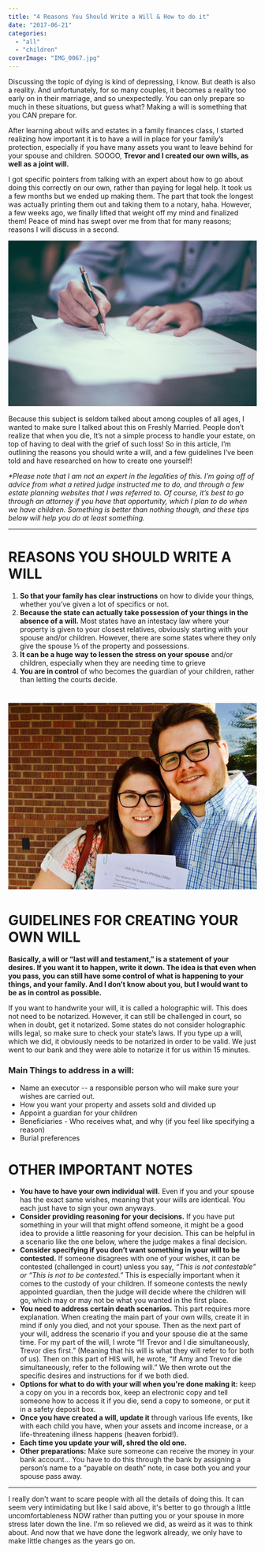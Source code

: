 ```yaml
---
title: "4 Reasons You Should Write a Will & How to do it"
date: "2017-06-21"
categories: 
  - "all"
  - "children"
coverImage: "IMG_0067.jpg"
---
```


Discussing the topic of dying is kind of depressing, I know. But death is also a reality. And unfortunately, for so many couples, it becomes a reality too early on in their marriage, and so unexpectedly. You can only prepare so much in these situations, but guess what? Making a will is something that you CAN prepare for.

After learning about wills and estates in a family finances class, I started realizing how important it is to have a will in place for your family’s protection, especially if you have many assets you want to leave behind for your spouse and children. SOOOO, **Trevor and I created our own wills, as well as a joint will.**

I got specific pointers from talking with an expert about how to go about doing this correctly on our own, rather than paying for legal help. It took us a few months but we ended up making them. The part that took the longest was actually printing them out and taking them to a notary, haha. However, a few weeks ago, we finally lifted that weight off my mind and finalized them! Peace of mind has swept over me from that for many reasons; reasons I will discuss in a second.

![writing a will, why you should make a will, last will and testament planning, creating a will, how to write a will, how to write a holographic will, utah laws on writing a will, writing a will as newlyweds, marriage advice, marriage help, newlywed life, newlywed help, talking about death in marriage](/images/helloquence-51716.jpg)

Because this subject is seldom talked about among couples of all ages, I wanted to make sure I talked about this on Freshly Married. People don’t realize that when you die, It’s not a simple process to handle your estate, on top of having to deal with the grief of such loss! So in this article, I’m outlining the reasons you should write a will, and a few guidelines I’ve been told and have researched on how to create one yourself!

_\*Please note that I am not an expert in the legalities of this. I’m going off of advice from what a retired judge instructed me to do, and through a few estate planning websites that I was referred to. Of course, it’s best to go through an attorney if you have that opportunity, which I plan to do when we have children. Something is better than nothing though, and these tips below will help you do at least something._ 

* * *

# REASONS YOU SHOULD WRITE A WILL

1. **So that your family has clear instructions** on how to divide your things, whether you’ve given a lot of specifics or not.
2. **Because the state can actually take possession of your things in the absence of a will.** Most states have an intestacy law where your property is given to your closest relatives, obviously starting with your spouse and/or children. However, there are some states where they only give the spouse ⅓ of the property and possessions.
3. **It can be a huge way to lessen the stress on your spouse** and/or children, especially when they are needing time to grieve
4. **You are in control** of who becomes the guardian of your children, rather than letting the courts decide.

# ![writing a will, why you should make a will, last will and testament planning, creating a will, how to write a will, how to write a holographic will, utah laws on writing a will, writing a will as newlyweds, marriage advice, marriage help, newlywed life, newlywed help, talking about death in marriage](/images/IMG_1760-1.jpg)

# GUIDELINES FOR CREATING YOUR OWN WILL

**Basically, a will or “last will and testament,” is a statement of your desires. If you want it to happen, write it down. The idea is that even when you pass, you can still have some control of what is happening to your things, and your family. And I don’t know about you, but I would want to be as in control as possible.**

If you want to handwrite your will, it is called a holographic will. This does not need to be notarized. However, it can still be challenged in court, so when in doubt, get it notarized. Some states do not consider holographic wills legal, so make sure to check your state’s laws. If you type up a will, which we did, it obviously needs to be notarized in order to be valid. We just went to our bank and they were able to notarize it for us within 15 minutes.

### Main Things to address in a will:

- Name an executor -- a responsible person who will make sure your wishes are carried out. 
- How you want your property and assets sold and divided up
- Appoint a guardian for your children
- Beneficiaries - Who receives what, and why (if you feel like specifying a reason)
- Burial preferences

# OTHER IMPORTANT NOTES

- **You have to have your own individual will.** Even if you and your spouse has the exact same wishes, meaning that your wills are identical. You each just have to sign your own anyways.
- **Consider providing reasoning for your decisions.** If you have put something in your will that might offend someone, it might be a good idea to provide a little reasoning for your decision. This can be helpful in a scenario like the one below, where the judge makes a final decision.
- **Consider specifying if you don’t want something in your will to be contested.** If someone disagrees with one of your wishes, it can be contested (challenged in court) unless you say, _“This is not contestable” or “This is not to be contested.”_ This is especially important when it comes to the custody of your children. If someone contests the newly appointed guardian, then the judge will decide where the children will go, which may or may not be what you wanted in the first place.
- **You need to address certain death scenarios.** This part requires more explanation. When creating the main part of your own wills, create it in mind if only you died, and not your spouse. Then as the next part of your will, address the scenario if you and your spouse die at the same time. For my part of the will, I wrote “If Trevor and I die simultaneously, Trevor dies first.” (Meaning that his will is what they will refer to for both of us). Then on this part of HIS will, he wrote, “If Amy and Trevor die simultaneously, refer to the following will.” We then wrote out the specific desires and instructions for if we both died.
- **Options for what to do with your will when you're done making it:** keep a copy on you in a records box, keep an electronic copy and tell someone how to access it if you die, send a copy to someone, or put it in a safety deposit box.
- **Once you have created a will, update it** through various life events, like with each child you have, when your assets and income increase, or a life-threatening illness happens (heaven forbid!).
- **Each time you update your will, shred the old one.** 
- **Other preparations:** Make sure someone can receive the money in your bank account... You have to do this through the bank by assigning a person’s name to a “payable on death” note, in case both you and your spouse pass away.

* * *

I really don't want to scare people with all the details of doing this. It can seem very intimidating but like I said above, it's better to go through a little uncomfortableness NOW rather than putting you or your spouse in more stress later down the line. I'm so relieved we did, as weird as it was to think about. And now that we have done the legwork already, we only have to make little changes as the years go on.
